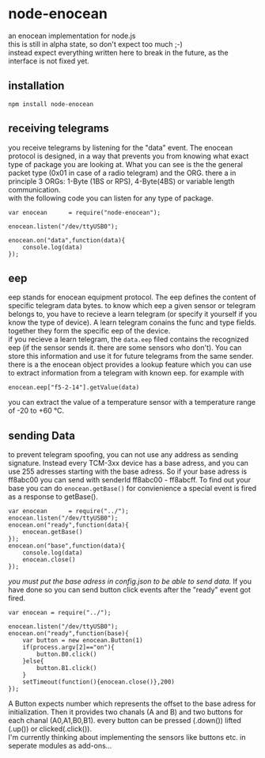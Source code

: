 # node-enocean
an enocean implementation for node.js   
this is still in alpha state, so don't expect too much ;-)    
instead expect everything written here to break in the future, as the interface is not fixed yet.

## installation
```
npm install node-enocean
```
## receiving telegrams
you receive telegrams by listening for the "data" event. The enocean protocol is designed, in a way that prevents you from knowing what exact type of package you are looking at. What you can see is the the general packet type (0x01 in case of a radio telegram) and the ORG. there a in principle 3 ORGs: 1-Byte (1BS or RPS), 4-Byte(4BS) or variable length communication.    
with the following code you can listen for any type of package.

```
var enocean      = require("node-enocean");

enocean.listen("/dev/ttyUSB0"); 

enocean.on("data",function(data){   
	console.log(data) 
});
```
## eep
eep stands for enocean equipment protocol. The eep defines the content of specific telegram data bytes. to know which eep a given sensor or telegram belongs to, you have to recieve a learn telegram (or specify it yourself if you know the type of device). A learn telegram conains the func and type fields. together they form the specific eep of the device.  
if you recieve a learn telegram, the `data.eep` filed contains the recognized eep (if the sensor sends it. there are some sensors who don't). You can store this information and use it for future telegrams from the same sender.
there is a the enocean object provides a lookup feature which you can use to extract information from a telegram with known eep. for example with

```
enocean.eep["f5-2-14"].getValue(data)
```

you can extract the value of a temperature sensor with a temperature range of -20 to +60 °C.

## sending Data
to prevent telegram spoofing, you can not use any address as sending signature. Instead every TCM-3xx device has a base adress, and you can use 255 adresses starting with the base adress. So if your base adress is ff8abc00 you can send with senderId ff8abc00 - ff8abcff. To find out your base you can do `enocean.getBase()` for convienience a special event is fired as a response to getBase().

```
var enocean      = require("../");  
enocean.listen("/dev/ttyUSB0"); 
enocean.on("ready",function(data){   
	enocean.getBase()            
});
enocean.on("base",function(data){   
	console.log(data)  
	enocean.close()             
});
```

*you must put the base adress in config.json to be able to send data.*
If you have done so you can send button click events after the "ready" event got fired.

```
var enocean = require("../");           

enocean.listen("/dev/ttyUSB0");             
enocean.on("ready",function(base){          
	var button = new enocean.Button(1)
	if(process.argv[2]=="on"){
		button.B0.click()
	}else{
		button.B1.click()	
	}
	setTimeout(function(){enocean.close()},200)
});
```
A Button expects number which represents the offset to the base adress for initialization.
Then it provides two chanals (A and B) and two buttons for each chanal (A0,A1,B0,B1). every button can be pressed (.down()) lifted (.up()) or clicked(.click()).    
I'm currently thinking about implementing the sensors like buttons etc. in seperate modules as add-ons...
